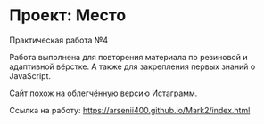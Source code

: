 # Проект: Место

Практическая работа №4

Работа выполнена для повторения материала по резиновой и адаптивной вёрстке.
А также для закрепления первых знаний о JavaScript.


Сайт похож на облегчённую версию Истаграмм.

Ссылка на работу: https://arsenii400.github.io/Mark2/index.html
